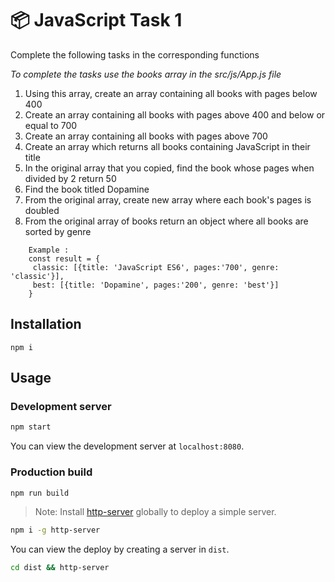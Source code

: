 # 📦 JavaScript Task 1

Complete the following tasks in the corresponding functions

*To complete the tasks use the books array in the src/js/App.js file*
1. Using this array, create an array containing all books with pages below 400
2. Create an array containing all books with pages above 400 and below or equal to 700
3. Create an array containing all books with pages above 700
4. Create an array which returns all books containing JavaScript in their title
5. In the original array that you copied, find the book whose pages when divided by 2 return 50
6. Find the book titled Dopamine
7. From the original array, create new array where each book's pages is doubled
8. From the original array of books return an object where all books are sorted by genre
``` 
    Example :
    const result = {
     classic: [{title: 'JavaScript ES6', pages:'700', genre: 'classic'}],
     best: [{title: 'Dopamine', pages:'200', genre: 'best'}]
    }
```
## Installation

```
npm i
```

## Usage

### Development server

```bash
npm start
```

You can view the development server at `localhost:8080`.

### Production build

```bash
npm run build
```

> Note: Install [http-server](https://www.npmjs.com/package/http-server) globally to deploy a simple server.

```bash 
npm i -g http-server
```

You can view the deploy by creating a server in `dist`. 

```bash
cd dist && http-server
```
